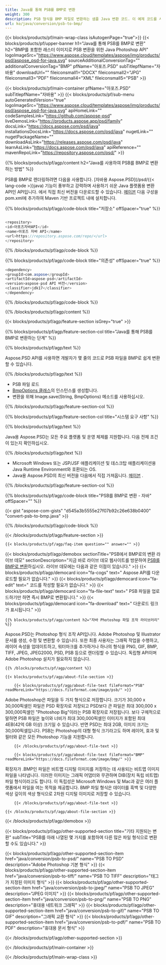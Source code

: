 ```yaml
---
title: Java를 통해 PSB를 BMP로 변환
weight: 300
description: PSB 형식을 BMP 파일로 변환하는 샘플 Java 변환 코드. 이 예제 코드를 사용하여 웹 또는 데스크탑 Java 기반 응용 프로그램 내에서 PSB를 BMP로 변환합니다.
url: ko/java/conversion/psb-to-bmp/
---
```


{{< blocks/products/pf/main-wrap-class isAutogenPage="true">}}
{{< blocks/products/pf/upper-banner h1="Java를 통해 PSB를 BMP로 변환" h2="BMP를 포함한 래스터 이미지로 PSB 변환을 위한 Java Photoshop API" logoImageSrc="https://www.aspose.cloud/templates/aspose/img/products/psd/aspose_psd-for-java.svg" sourceAdditionalConversionTag="" additionalConversionTag="BMP" pfName="아포즈.PSD" subTitlepfName="자바용" downloadUrl="" fileiconsmall1="DOCX" fileiconsmall2="JPG" fileiconsmall3="PDF" fileiconsmall4="XML" fileiconsmall5="PSB" >}}

{{< blocks/products/pf/main-container pfName="아포즈.PSD" subTitlepfName="자바용" >}}
{{< blocks/products/pf/sub-menu autoGeneratedVersion="true" logoImageSrc="https://www.aspose.cloud/templates/aspose/img/products/psd/aspose_psd-for-java.svg" apiHomeLink="" codeSamplesLink="https://github.com/aspose-psd" liveDemosLink="https://products.aspose.app/psd/family" docsLink="https://docs.aspose.com/psd/java" installationsDocsLink="https://docs.aspose.com/psd/java" nugetLink="" nugetPackageName="" downloadAsLink="https://releases.aspose.com/psd/java" learnAsLink="https://docs.aspose.com/psd/java" apiReference="" mavenRepoLink="https://repository.aspose.com/psd/" >}}

{{% blocks/products/pf/agp/content h2="Java를 사용하여 PSB를 BMP로 변환하는 방법" %}}

 PSB를 BMP로 렌더링하려면 다음을 사용합니다.
 [자바용 Aspose.PSD](/psd/{{< lang-code >}}java)
 기능이 풍부하고 강력하며 사용하기 쉬운 Java 플랫폼용 변환 API인 API입니다. 에서 직접 최신 버전을 다운로드할 수 있습니다.
 [메이븐](https://repository.aspose.com/psd/)
 다음 구성을 pom.xml에 추가하여 Maven 기반 프로젝트 내에 설치합니다.

{{% blocks/products/pf/agp/code-block title="저장소" offSpacer="true" %}}

```cs

<repository>
<id>아포즈자바API</id>
<name>아포즈 자바 API</name>
<url>https://repository.aspose.com/repo/</url>
</repository>

```

{{% /blocks/products/pf/agp/code-block %}}

{{% blocks/products/pf/agp/code-block title="의존성" offSpacer="true" %}}

```cs
<dependency>
<groupId>com.aspose</groupId>
<artifactId>aspose-psd</artifactId>
<version>aspose-psd API 버전</version>
<classifier>jdk17</classifier>
</dependency>

```

{{% /blocks/products/pf/agp/code-block %}}

{{% /blocks/products/pf/agp/content %}}

{{< blocks/products/pf/agp/feature-section isGrey="true" >}}

{{% blocks/products/pf/agp/feature-section-col title="Java를 통해 PSB를 BMP로 변환하는 단계" %}}

{{% blocks/products/pf/agp/text %}}

 Aspose.PSD API를 사용하면 개발자가 몇 줄의 코드로 PSB 파일을 BMP로 쉽게 변환할 수 있습니다.

{{% /blocks/products/pf/agp/text %}}

- PSB 파일 로드
- [BmpOptions 클래스](https://apireference.aspose.com/psd/java/com.aspose.psd.imageoptions/BmpOptions)의 인스턴스를 생성합니다.
- 변환을 위해 Image.save(String, BmpOptions) 메소드를 사용하십시오.

{{% /blocks/products/pf/agp/feature-section-col %}}

{{% blocks/products/pf/agp/feature-section-col title="시스템 요구 사항" %}}

{{% blocks/products/pf/agp/text %}}

 Java용 Aspose.PSD는 모든 주요 플랫폼 및 운영 체제를 지원합니다. 다음 전제 조건이 있는지 확인하십시오.

{{% /blocks/products/pf/agp/text %}}

- Microsoft Windows 또는 JSP/JSF 애플리케이션 및 데스크탑 애플리케이션용 Java Runtime Environment와 호환되는 OS.
- Java용 Aspose.PSD의 최신 버전을 다음에서 직접 가져옵니다.
 [메이븐](https://repository.aspose.com/psd/) .

{{% /blocks/products/pf/agp/feature-section-col %}}

{{% blocks/products/pf/agp/code-block title="PSB를 BMP로 변환 - 자바" offSpacer="" %}}

{{< gist "aspose-com-gists" "d545a3b5555e27f07b92c26e638b0400" "convert-psb-to-bmp.java" >}}

{{% /blocks/products/pf/agp/code-block %}}

{{< /blocks/products/pf/agp/feature-section >}}

    {{< blocks/products/pf/agp/faq-item question="" answer="" >}}
 

<!-- aboutfile Starts -->

{{< blocks/products/pf/agp/demobox sectionTitle="PSB에서 BMP로의 변환 라이브 데모" sectionDescription="지금 바로 라이브 데모 웹사이트를 방문하여 [PSB를 BMP로 변환](https://products.aspose.app/psd/conversion/psb-to-bmp)하십시오. 라이브 데모에는 다음과 같은 이점이 있습니다." >}}
        {{< blocks/products/pf/agp/democard icon="fa-cogs" text=" Aspose API를 다운로드할 필요가 없습니다." >}}
        {{< blocks/products/pf/agp/democard icon="fa-edit" text=" 코드를 작성할 필요가 없습니다." >}}
        {{< blocks/products/pf/agp/democard icon="fa-file-text" text=" PSB 파일을 업로드하기만 하면 즉시 BMP로 변환됩니다." >}}
        {{< blocks/products/pf/agp/democard icon="fa-download" text=" 다운로드 링크가 표시됩니다." >}}

    {{% blocks/products/pf/agp/content h2="자바 Photoshop 파일 조작 라이브러리" %}}

 Aspose.PSD는 Photoshop 형식 조작 API입니다. Adobe Photoshop 및 Illustrator 문서를 생성, 수정 및 변환할 수 있습니다. 또한 최종 사용자는 그래픽 작업을 수행하고, 레이어 속성을 업데이트하고, 워터마크를 추가하거나 하나의 형식을 PNG, GIF, BMP, TIFF, JPEG, JPEG2000, PSD, PSB 등으로 렌더링할 수 있습니다. 독립형 API이며 Adobe Photoshop 설치가 필요하지 않습니다.



    {{% /blocks/products/pf/agp/content %}}

    {{< blocks/products/pf/agp/about-file-section >}}

        {{< blocks/products/pf/agp/about-file-text fileFormat="PSB" readMoreLink="https://docs.fileformat.com/image/psb/" >}}

Adobe Photoshop은 파일을 두 가지 형식으로 저장합니다. 크기가 30,000 x 30,000픽셀인 파일은 PSD 확장자로 저장되고 PSD보다 큰 파일은 최대 300,000 x 300,000픽셀인 "Photoshop Big"이라는 PSB 확장자로 저장됩니다. 보다 구체적으로 말하면 PSB 파일은 높이와 너비가 최대 300,000픽셀인 이미지가 포함된 최대 4EB(42억 GB 이상) 크기일 수 있습니다. 반면 PSD는 최대 2GB, 이미지 크기는 30,000픽셀입니다. PSB는 Photoshop의 대형 형식 크기라고도 하며 레이어, 효과 및 필터와 같은 모든 Photoshop 기능을 지원합니다.


        {{< /blocks/products/pf/agp/about-file-text >}}

        {{< blocks/products/pf/agp/about-file-text fileFormat="BMP" readMoreLink="https://docs.fileformat.com/image/bmp/" >}}

확장자가 .BMP인 파일은 비트맵 디지털 이미지를 저장하는 데 사용되는 비트맵 이미지 파일을 나타냅니다. 이러한 이미지는 그래픽 어댑터와 무관하며 DIB(장치 독립 비트맵) 파일 형식이라고도 합니다. 이 독립성은 Microsoft Windows 및 Mac과 같은 여러 플랫폼에서 파일을 여는 목적을 제공합니다. BMP 파일 형식은 데이터를 흑백 및 다양한 색상 깊이의 색상 형식으로 2차원 디지털 이미지로 저장할 수 있습니다.


        {{< /blocks/products/pf/agp/about-file-text >}}

    {{< /blocks/products/pf/agp/about-file-section >}}

{{< /blocks/products/pf/agp/demobox >}}

<!-- aboutfile Ends -->

{{< blocks/products/pf/agp/other-supported-section title="기타 지원되는 변환" subTitle="PSB를 아래 나열된 몇 가지를 포함하여 다른 많은 파일 형식으로 변환할 수도 있습니다." >}}

{{< blocks/products/pf/agp/other-supported-section-item href="java/conversion/psb-to-psd/" name="PSB TO PSD" description="Adobe Photoshop 기본 형식" >}}
{{< blocks/products/pf/agp/other-supported-section-item href="java/conversion/psb-to-tiff/" name="PSB TO TIFF" description="태그가 지정된 이미지 형식" >}}
{{< blocks/products/pf/agp/other-supported-section-item href="java/conversion/psb-to-jpeg/" name="PSB TO JPEG" description="JPEG 이미지" >}}
{{< blocks/products/pf/agp/other-supported-section-item href="java/conversion/psb-to-png/" name="PSB TO PNG" description="휴대용 네트워크 그래픽" >}}
{{< blocks/products/pf/agp/other-supported-section-item href="java/conversion/psb-to-gif/" name="PSB TO GIF" description="그래픽 교환 형식" >}}
{{< blocks/products/pf/agp/other-supported-section-item href="java/conversion/psb-to-pdf/" name="PSB TO PDF" description="휴대용 문서 형식" >}}

{{< /blocks/products/pf/agp/other-supported-section >}}

{{< /blocks/products/pf/main-container >}}
    
{{< /blocks/products/pf/main-wrap-class >}}
